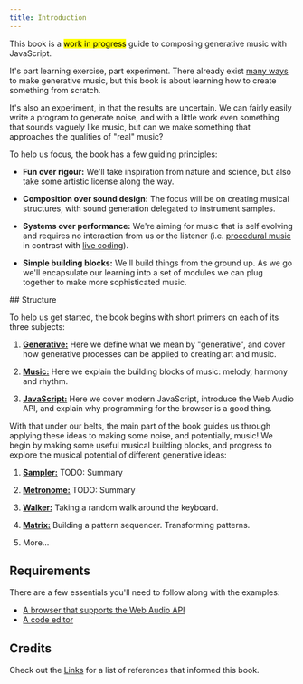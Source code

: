 ```yaml
---
title: Introduction
---
```


This book is a <mark>work in progress</mark> guide to composing generative music
with JavaScript.

It's part learning exercise, part experiment. There already exist
[many ways](https://github.com/ciconia/awesome-music/blob/master/README.md#music-programming)
to make generative music, but this book is about learning how to create
something from scratch.

It's also an experiment, in that the results are uncertain. We can fairly easily
write a program to generate noise, and with a little work even something that
sounds vaguely like music, but can we make something that approaches the
qualities of "real" music?

To help us focus, the book has a few guiding principles:

- **Fun over rigour:** We'll take inspiration from nature and science, but also
  take some artistic license along the way.

- **Composition over sound design:** The focus will be on creating musical
  structures, with sound generation delegated to instrument samples.

- **Systems over performance:** We're aiming for music that is self evolving and
  requires no interaction from us or the listener (i.e.
  [procedural music](https://en.wikipedia.org/wiki/Generative_music#Creative/procedural)
  in contrast with [live coding](https://en.wikipedia.org/wiki/Live_coding)).

- **Simple building blocks:** We'll build things from the ground up. As we go
  we'll encapsulate our learning into a set of modules we can plug together to
  make more sophisticated music.

## Structure

To help us get started, the book begins with short primers on each of its three
subjects:

1. [**Generative:**](primers/generative) Here we define what we mean by
   "generative", and cover how generative processes can be applied to creating
   art and music.

2. [**Music:**](primers/music) Here we explain the building blocks of music:
   melody, harmony and rhythm.

3. [**JavaScript:**](primers/javascript) Here we cover modern JavaScript,
   introduce the Web Audio API, and explain why programming for the browser is a
   good thing.

With that under our belts, the main part of the book guides us through applying
these ideas to making some noise, and potentially, music! We begin by making
some useful musical building blocks, and progress to explore the musical
potential of different generative ideas:

1. [**Sampler:**](examples/sampler) TODO: Summary

2. [**Metronome:**](examples/metronome) TODO: Summary

3. [**Walker:**](examples/walker) Taking a random walk around the keyboard.

4. [**Matrix:**](examples/matrix) Building a pattern sequencer. Transforming
   patterns.

5. More...

## Requirements

There are a few essentials you'll need to follow along with the examples:

- [A browser that supports the Web Audio API](https://caniuse.com/#feat=audio-api)
- [A code editor](https://en.wikipedia.org/wiki/Source-code_editor#Notable_examples)

## Credits

Check out the [Links](appendix/links) for a list of references that informed
this book.
